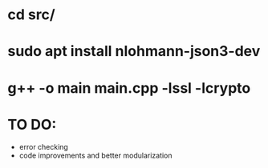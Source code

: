 # cd src/

# sudo apt install nlohmann-json3-dev

# g++ -o main main.cpp -lssl -lcrypto

# TO DO:

- error checking
- code improvements and better modularization
